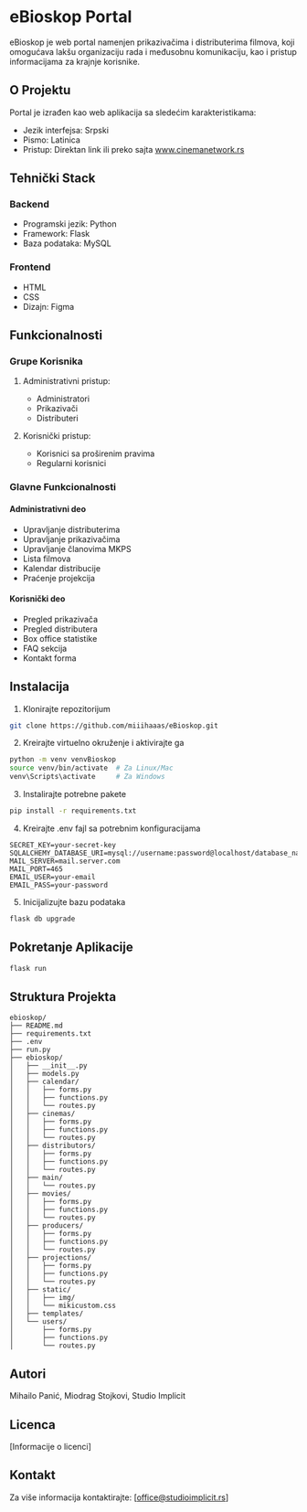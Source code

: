# eBioskop Portal

eBioskop je web portal namenjen prikazivačima i distributerima filmova, koji omogućava lakšu organizaciju rada i međusobnu komunikaciju, kao i pristup informacijama za krajnje korisnike.

## O Projektu

Portal je izrađen kao web aplikacija sa sledećim karakteristikama:
- Jezik interfejsa: Srpski
- Pismo: Latinica
- Pristup: Direktan link ili preko sajta www.cinemanetwork.rs

## Tehnički Stack

### Backend
- Programski jezik: Python
- Framework: Flask
- Baza podataka: MySQL

### Frontend
- HTML
- CSS 
- Dizajn: Figma

## Funkcionalnosti

### Grupe Korisnika

1. Administrativni pristup:
   - Administratori
   - Prikazivači
   - Distributeri

2. Korisnički pristup:
   - Korisnici sa proširenim pravima
   - Regularni korisnici

### Glavne Funkcionalnosti

#### Administrativni deo
- Upravljanje distributerima
- Upravljanje prikazivačima
- Upravljanje članovima MKPS
- Lista filmova
- Kalendar distribucije
- Praćenje projekcija

#### Korisnički deo
- Pregled prikazivača
- Pregled distributera
- Box office statistike
- FAQ sekcija
- Kontakt forma

## Instalacija

1. Klonirajte repozitorijum
```bash
git clone https://github.com/miiihaaas/eBioskop.git
```

2. Kreirajte virtuelno okruženje i aktivirajte ga
```bash
python -m venv venvBioskop
source venv/bin/activate  # Za Linux/Mac
venv\Scripts\activate     # Za Windows
```

3. Instalirajte potrebne pakete
```bash
pip install -r requirements.txt
```

4. Kreirajte .env fajl sa potrebnim konfiguracijama
```
SECRET_KEY=your-secret-key
SQLALCHEMY_DATABASE_URI=mysql://username:password@localhost/database_name
MAIL_SERVER=mail.server.com
MAIL_PORT=465
EMAIL_USER=your-email
EMAIL_PASS=your-password
```

5. Inicijalizujte bazu podataka
```bash
flask db upgrade
```

## Pokretanje Aplikacije

```bash
flask run
```

## Struktura Projekta

```
ebioskop/
├── README.md
├── requirements.txt
├── .env
├── run.py
├── ebioskop/
│   ├── __init__.py
│   ├── models.py
│   ├── calendar/
│   │   ├── forms.py
│   │   ├── functions.py
│   │   └── routes.py
│   ├── cinemas/
│   │   ├── forms.py
│   │   ├── functions.py
│   │   └── routes.py
│   ├── distributors/
│   │   ├── forms.py
│   │   ├── functions.py
│   │   └── routes.py
│   ├── main/
│   │   └── routes.py
│   ├── movies/
│   │   ├── forms.py
│   │   ├── functions.py
│   │   └── routes.py
│   ├── producers/
│   │   ├── forms.py
│   │   ├── functions.py
│   │   └── routes.py
│   ├── projections/
│   │   ├── forms.py
│   │   ├── functions.py
│   │   └── routes.py
│   ├── static/
│   │   ├── img/
│   │   └── mikicustom.css
│   ├── templates/
│   └── users/
│       ├── forms.py
│       ├── functions.py
│       └── routes.py
```

## Autori

Mihailo Panić, Miodrag Stojkovi, Studio Implicit

## Licenca

[Informacije o licenci]

## Kontakt

Za više informacija kontaktirajte: [office@studioimplicit.rs]